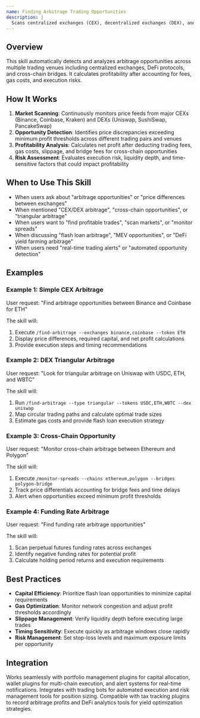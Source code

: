```yaml
---
name: Finding Arbitrage Trading Opportunities
description: |
  Scans centralized exchanges (CEX), decentralized exchanges (DEX), and cross-chain protocols to identify profitable arbitrage opportunities. Activates when users mention "arbitrage", "price differences", "trading opportunities", "CEX/DEX spreads", "cross-chain arbitrage", "triangular arbitrage", "flash loans", "MEV opportunities", or ask to "find profitable trades", "scan for arbitrage", "compare prices across exchanges", or "monitor spreads". Provides real-time detection, profit calculations, gas cost analysis, and execution strategies for various arbitrage types including simple arbitrage, triangular arbitrage, and funding rate differentials.
---
```


## Overview

This skill automatically detects and analyzes arbitrage opportunities across multiple trading venues including centralized exchanges, DeFi protocols, and cross-chain bridges. It calculates profitability after accounting for fees, gas costs, and execution risks.

## How It Works

1. **Market Scanning**: Continuously monitors price feeds from major CEXs (Binance, Coinbase, Kraken) and DEXs (Uniswap, SushiSwap, PancakeSwap)
2. **Opportunity Detection**: Identifies price discrepancies exceeding minimum profit thresholds across different trading pairs and venues
3. **Profitability Analysis**: Calculates net profit after deducting trading fees, gas costs, slippage, and bridge fees for cross-chain opportunities
4. **Risk Assessment**: Evaluates execution risk, liquidity depth, and time-sensitive factors that could impact profitability

## When to Use This Skill

- When users ask about "arbitrage opportunities" or "price differences between exchanges"
- When mentioned "CEX/DEX arbitrage", "cross-chain opportunities", or "triangular arbitrage"
- When users want to "find profitable trades", "scan markets", or "monitor spreads"
- When discussing "flash loan arbitrage", "MEV opportunities", or "DeFi yield farming arbitrage"
- When users need "real-time trading alerts" or "automated opportunity detection"

## Examples

### Example 1: Simple CEX Arbitrage
User request: "Find arbitrage opportunities between Binance and Coinbase for ETH"

The skill will:
1. Execute `/find-arbitrage --exchanges binance,coinbase --token ETH`
2. Display price differences, required capital, and net profit calculations
3. Provide execution steps and timing recommendations

### Example 2: DEX Triangular Arbitrage
User request: "Look for triangular arbitrage on Uniswap with USDC, ETH, and WBTC"

The skill will:
1. Run `/find-arbitrage --type triangular --tokens USDC,ETH,WBTC --dex uniswap`
2. Map circular trading paths and calculate optimal trade sizes
3. Estimate gas costs and provide flash loan execution strategy

### Example 3: Cross-Chain Opportunity
User request: "Monitor cross-chain arbitrage between Ethereum and Polygon"

The skill will:
1. Execute `/monitor-spreads --chains ethereum,polygon --bridges polygon-bridge`
2. Track price differentials accounting for bridge fees and time delays
3. Alert when opportunities exceed minimum profit thresholds

### Example 4: Funding Rate Arbitrage
User request: "Find funding rate arbitrage opportunities"

The skill will:
1. Scan perpetual futures funding rates across exchanges
2. Identify negative funding rates for potential profit
3. Calculate holding period returns and execution requirements

## Best Practices

- **Capital Efficiency**: Prioritize flash loan opportunities to minimize capital requirements
- **Gas Optimization**: Monitor network congestion and adjust profit thresholds accordingly
- **Slippage Management**: Verify liquidity depth before executing large trades
- **Timing Sensitivity**: Execute quickly as arbitrage windows close rapidly
- **Risk Management**: Set stop-loss levels and maximum exposure limits per opportunity

## Integration

Works seamlessly with portfolio management plugins for capital allocation, wallet plugins for multi-chain execution, and alert systems for real-time notifications. Integrates with trading bots for automated execution and risk management tools for position sizing. Compatible with tax tracking plugins to record arbitrage profits and DeFi analytics tools for yield optimization strategies.